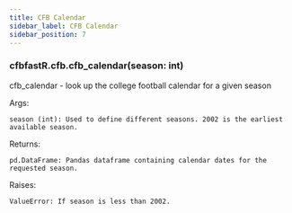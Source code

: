 ```yaml
---
title: CFB Calendar
sidebar_label: CFB Calendar
sidebar_position: 7
---
```


### cfbfastR.cfb.cfb_calendar(season: int)

cfb_calendar - look up the college football calendar for a given season

Args:

    season (int): Used to define different seasons. 2002 is the earliest available season.

Returns:

    pd.DataFrame: Pandas dataframe containing calendar dates for the requested season.

Raises:

    ValueError: If season is less than 2002.

